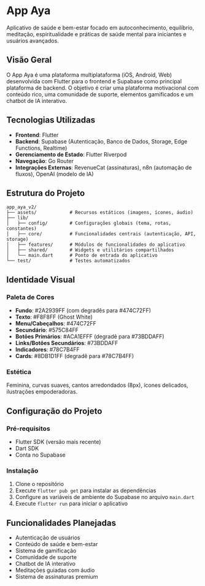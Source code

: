 # App Aya

Aplicativo de saúde e bem-estar focado em autoconhecimento, equilíbrio, meditação, espiritualidade e práticas de saúde mental para iniciantes e usuários avançados.

## Visão Geral

O App Aya é uma plataforma multiplataforma (iOS, Android, Web) desenvolvida com Flutter para o frontend e Supabase como principal plataforma de backend. O objetivo é criar uma plataforma motivacional com conteúdo rico, uma comunidade de suporte, elementos gamificados e um chatbot de IA interativo.

## Tecnologias Utilizadas

- **Frontend**: Flutter
- **Backend**: Supabase (Autenticação, Banco de Dados, Storage, Edge Functions, Realtime)
- **Gerenciamento de Estado**: Flutter Riverpod
- **Navegação**: Go Router
- **Integrações Externas**: RevenueCat (assinaturas), n8n (automação de fluxos), OpenAI (modelo de IA)

## Estrutura do Projeto

```
app_aya_v2/
├── assets/            # Recursos estáticos (imagens, ícones, áudio)
├── lib/
│   ├── config/        # Configurações globais (tema, rotas, constantes)
│   ├── core/          # Funcionalidades centrais (autenticação, API, storage)
│   ├── features/      # Módulos de funcionalidades do aplicativo
│   ├── shared/        # Widgets e utilitários compartilhados
│   └── main.dart      # Ponto de entrada do aplicativo
└── test/              # Testes automatizados
```

## Identidade Visual

### Paleta de Cores

- **Fundo**: #2A2939FF (com degradês para #474C72FF)
- **Texto**: #F8F8FF (Ghost White)
- **Menu/Cabeçalhos**: #474C72FF
- **Secundário**: #575C84FF
- **Botões Primários**: #ACA1EFFF (degradê para #73BDDAFF)
- **Links/Botões Secundários**: #73BDDAFF
- **Indicadores**: #78C7B4FF
- **Cards**: #8DB1D1FF (degradê para #78C7B4FF)

### Estética

Feminina, curvas suaves, cantos arredondados (8px), ícones delicados, ilustrações empoderadoras.

## Configuração do Projeto

### Pré-requisitos

- Flutter SDK (versão mais recente)
- Dart SDK
- Conta no Supabase

### Instalação

1. Clone o repositório
2. Execute `flutter pub get` para instalar as dependências
3. Configure as variáveis de ambiente do Supabase no arquivo `main.dart`
4. Execute `flutter run` para iniciar o aplicativo

## Funcionalidades Planejadas

- Autenticação de usuários
- Conteúdo de saúde e bem-estar
- Sistema de gamificação
- Comunidade de suporte
- Chatbot de IA interativo
- Meditações guiadas com áudio
- Sistema de assinaturas premium

